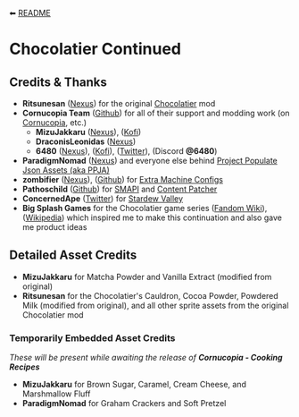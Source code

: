 ⬅︎ [README](README.md)

# Chocolatier Continued

## Credits & Thanks

- **Ritsunesan** ([Nexus](https://www.nexusmods.com/stardewvalley/users/40687890)) for the original [Chocolatier](https://www.nexusmods.com/stardewvalley/mods/5403) mod
- **Cornucopia Team** ([Github](https://github.com/MizuJakkaru/Cornucopia/)) for all of their support and modding work (on [Cornucopia](https://github.com/MizuJakkaru/Cornucopia/), etc.)
  - **MizuJakkaru** ([Nexus](https://www.nexusmods.com/stardewvalley/users/2821799)), ([Kofi](https://ko-fi.com/mizujakkaru))
  - **DraconisLeonidas** ([Nexus](https://www.nexusmods.com/stardewvalley/users/158706123))
  - **6480** ([Nexus](https://www.nexusmods.com/stardewvalley/users/55537262)), ([Kofi](https://ko-fi.com/6480k)), ([Twitter](https://twitter.com/6480n)), (Discord **@6480**)
- **ParadigmNomad** ([Nexus](https://www.nexusmods.com/stardewvalley/users/26612284)) and everyone else behind [Project Populate Json Assets (aka PPJA)](https://github.com/paradigmnomad/PPJA/)
- **zombifier** ([Nexus](https://www.nexusmods.com/stardewvalley/users/24394309)), ([Github](https://github.com/zombifier/)) for [Extra Machine Configs](https://www.nexusmods.com/stardewvalley/mods/22256)
- **Pathoschild** ([Github](https://github.com/Pathoschild)) for [SMAPI](https://smapi.io/) and [Content Patcher](https://www.nexusmods.com/stardewvalley/mods/1915)
- **ConcernedApe** ([Twitter](https://twitter.com/concernedape)) for [Stardew Valley](https://www.stardewvalley.net/)
- **Big Splash Games** for the Chocolatier game series ([Fandom Wiki](https://the-chocolatier-series.fandom.com/wiki/The_Chocolatier_Series_Wiki)), ([Wikipedia](https://en.wikipedia.org/wiki/Chocolatier_(video_game))) which inspired me to make this continuation and also gave me product ideas

## Detailed Asset Credits

- **MizuJakkaru** for Matcha Powder and Vanilla Extract (modified from original)
- **Ritsunesan** for the Chocolatier's Cauldron, Cocoa Powder, Powdered Milk (modified from original), and all other sprite assets from the original Chocolatier mod

### Temporarily Embedded Asset Credits

*These will be present while awaiting the release of* ***Cornucopia - Cooking Recipes***

- **MizuJakkaru** for Brown Sugar, Caramel, Cream Cheese, and Marshmallow Fluff
- **ParadigmNomad** for Graham Crackers and Soft Pretzel
